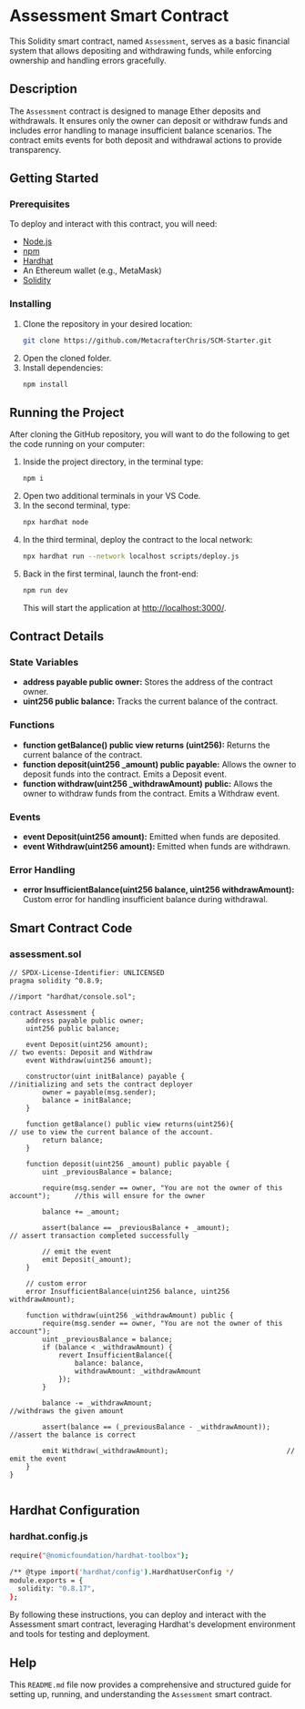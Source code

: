 # Assessment Smart Contract

This Solidity smart contract, named `Assessment`, serves as a basic financial system that allows depositing and withdrawing funds, while enforcing ownership and handling errors gracefully.

## Description

The `Assessment` contract is designed to manage Ether deposits and withdrawals. It ensures only the owner can deposit or withdraw funds and includes error handling to manage insufficient balance scenarios. The contract emits events for both deposit and withdrawal actions to provide transparency.

## Getting Started

### Prerequisites

To deploy and interact with this contract, you will need:

- [Node.js](https://nodejs.org/)
- [npm](https://www.npmjs.com/)
- [Hardhat](https://hardhat.org/)
- An Ethereum wallet (e.g., MetaMask)
- [Solidity](https://soliditylang.org/)

### Installing

1. Clone the repository in your desired location:
    ```sh
    git clone https://github.com/MetacrafterChris/SCM-Starter.git
    ```
2. Open the cloned folder.
3. Install dependencies:
    ```sh
    npm install
    ```

## Running the Project

After cloning the GitHub repository, you will want to do the following to get the code running on your computer:

1. Inside the project directory, in the terminal type:
    ```sh
    npm i
    ```
2. Open two additional terminals in your VS Code.
3. In the second terminal, type:
    ```sh
    npx hardhat node
    ```
4. In the third terminal, deploy the contract to the local network:
    ```sh
    npx hardhat run --network localhost scripts/deploy.js
    ```
5. Back in the first terminal, launch the front-end:
    ```sh
    npm run dev
    ```
    This will start the application at [http://localhost:3000/](http://localhost:3000/).

## Contract Details

### State Variables

- **address payable public owner:** Stores the address of the contract owner.
- **uint256 public balance:** Tracks the current balance of the contract.

### Functions

- **function getBalance() public view returns (uint256):** Returns the current balance of the contract.
- **function deposit(uint256 _amount) public payable:** Allows the owner to deposit funds into the contract. Emits a Deposit event.
- **function withdraw(uint256 _withdrawAmount) public:** Allows the owner to withdraw funds from the contract. Emits a Withdraw event.

### Events

- **event Deposit(uint256 amount):** Emitted when funds are deposited.
- **event Withdraw(uint256 amount):** Emitted when funds are withdrawn.

### Error Handling

- **error InsufficientBalance(uint256 balance, uint256 withdrawAmount):** Custom error for handling insufficient balance during withdrawal.

## Smart Contract Code

### assessment.sol
```solidity
// SPDX-License-Identifier: UNLICENSED
pragma solidity ^0.8.9;

//import "hardhat/console.sol";

contract Assessment {
    address payable public owner;
    uint256 public balance;

    event Deposit(uint256 amount);                                                  // two events: Deposit and Withdraw
    event Withdraw(uint256 amount);

    constructor(uint initBalance) payable {                                         //initializing and sets the contract deployer
        owner = payable(msg.sender);
        balance = initBalance;
    }

    function getBalance() public view returns(uint256){                             // use to view the current balance of the account.
        return balance;
    }

    function deposit(uint256 _amount) public payable {
        uint _previousBalance = balance;

        require(msg.sender == owner, "You are not the owner of this account");      //this will ensure for the owner

        balance += _amount;                                                         

        assert(balance == _previousBalance + _amount);                              // assert transaction completed successfully

        // emit the event
        emit Deposit(_amount);
    }

    // custom error
    error InsufficientBalance(uint256 balance, uint256 withdrawAmount);

    function withdraw(uint256 _withdrawAmount) public {
        require(msg.sender == owner, "You are not the owner of this account");
        uint _previousBalance = balance;
        if (balance < _withdrawAmount) {
            revert InsufficientBalance({
                balance: balance,
                withdrawAmount: _withdrawAmount
            });
        }

        balance -= _withdrawAmount;                                 //withdraws the given amount

        assert(balance == (_previousBalance - _withdrawAmount));    //assert the balance is correct

        emit Withdraw(_withdrawAmount);                             // emit the event
    }
}


```
## Hardhat Configuration
### hardhat.config.js
```sh
require("@nomicfoundation/hardhat-toolbox");

/** @type import('hardhat/config').HardhatUserConfig */
module.exports = {
  solidity: "0.8.17",
};
```
By following these instructions, you can deploy and interact with the Assessment smart contract, leveraging Hardhat's development environment and tools for testing and deployment.

## Help

This `README.md` file now provides a comprehensive and structured guide for setting up, running, and understanding the `Assessment` smart contract.
